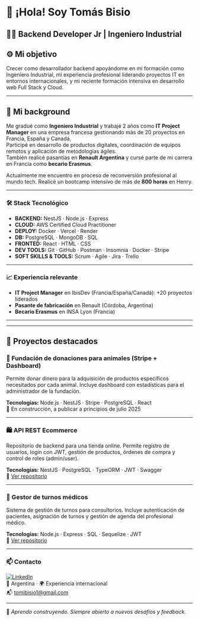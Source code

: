 # 👋 ¡Hola! Soy Tomás Bisio

## 👨‍💻 Backend Developer Jr | Ingeniero Industrial

## ⚙️ Mi objetivo

Crecer como desarrollador backend apoyándome en mi formación como Ingeniero Industrial, mi experiencia profesional liderando proyectos IT en entornos internacionales, y mi reciente formación intensiva en desarrollo web Full Stack y Cloud.

---

## 🌱 Mi background

Me gradué como **Ingeniero Industrial** y trabajé 2 años como **IT Project Manager** en una empresa francesa gestionando más de 20 proyectos en Francia, España y Canadá.  
Participé en desarrollo de productos digitales, coordinación de equipos remotos y aplicación de metodologías ágiles.  
También realicé pasantías en **Renault Argentina** y cursé parte de mi carrera en Francia como **becario Erasmus**.

Actualmente me encuentro en proceso de reconversión profesional al mundo tech. Realicé un bootcamp intensivo de más de **800 horas** en Henry.

---

### 🛠️ Stack Tecnológico

- **BACKEND:** NestJS · Node.js · Express
- **CLOUD:** AWS Certified Cloud Practitioner
- **DEPLOY:** Docker · Vercel · Render
- **DB:** PostgreSQL · MongoDB · SQL
- **FRONTED:** React · HTML · CSS
- **DEV TOOLS:** Git · GitHub · Postman · Insomnia · Docker · Stripe
- **SOFT SKILLS & TOOLS:** Scrum · Agile · Jira · Trello 

---

### 📈 Experiencia relevante

- **IT Project Manager** en IbisDev (Francia/España/Canadá): +20 proyectos liderados
- **Pasante de fabricación** en Renault (Córdoba, Argentina)
- **Becario Erasmus** en INSA Lyon (Francia)

---


---

## 📌 Proyectos destacados

### 🐶 Fundación de donaciones para animales (Stripe + Dashboard)
Permite donar dinero para la adquisición de productos específicos necesitados por cada animal. Incluye dashboard con estadísticas para el administrador de la fundación.

**Tecnologías:** Node.js · NestJS · Stripe · PostgreSQL · React  
🔗 En construcción, a publicar a principios de julio 2025

---

### 🛍️ API REST Ecommerce

Repositorio de backend para una tienda online. Permite registro de usuarios, login con JWT, gestión de productos, órdenes de compra y control de roles (admin/user).

**Tecnologías:** NestJS · PostgreSQL · TypeORM · JWT · Swagger  
🔗 [Ver repositorio](https://github.com/pi-rym/PM4BE-tomasbisio98)

---

### 📅 Gestor de turnos médicos

Sistema de gestión de turnos para consultorios. Incluye autenticación de pacientes, asignación de turnos y gestión de agenda del profesional médico.

**Tecnologías:** Node.js · Express · SQL · Sequelize · JWT  
🔗 [Ver repositorio](https://github.com/pi-rym/PM3-tomasbisio98)

---

### 📫 Contacto

[![LinkedIn](https://img.shields.io/badge/LinkedIn-Tomás%20Bisio-blue?style=flat-square&logo=linkedin)](https://www.linkedin.com/in/tomasbisio/)  
📍 Argentina · 🌍 Experiencia internacional  
📬 tomibisio1@gmail.com

---

🧩 *Aprendo construyendo. Siempre abierto a nuevos desafíos y feedback.*
